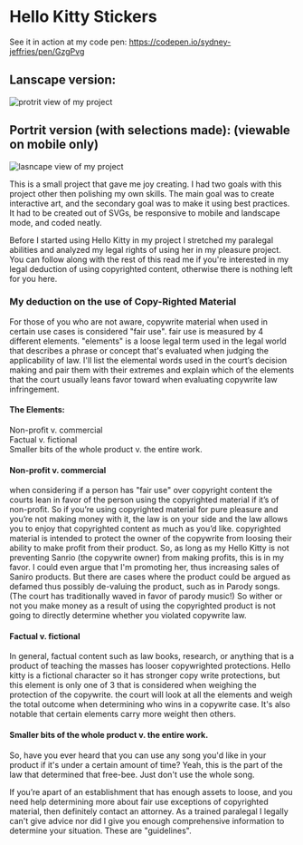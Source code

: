  
<h1> Hello Kitty Stickers </h1>

See it in action at my code pen: https://codepen.io/sydney-jeffries/pen/GzgPvg

<h2> Lanscape version: </h2>

<img src="https://lh3.googleusercontent.com/eCpMeFZfOU6vomkoJE3teJhZ-TX0woKbhAHs-ln61K_SEkQAWJkmWAcAxAXqlGsGor8TzdfQ7zhM3dzvZ1JbVgW3F_UmIvRCuMHUYkK7098HOOj8rkPHBY2Q2Fy5OV6QUgy-AkSPbfHKyF15X9WZwjd5BKvYNSlGlfCfoYEN96p-MRCjJTDT_FcS9AQrGRRWQ0btL5D9YvDOYezbQ-ayYejphRI-uroDvokG7994j67E0nnP3wf_pWSDVVsKyCViIEu15SquPsoAv6KpFz0fFyoE41-B7yepXZXyF4oDD2KMD3O0baJXmIy2yxLX5b02zHyyhH144li1ynMCrK8u9neAWHSiBcE2UsFWY5sq9OV3RbJWYx_q_YGkoXS7juNdJ2iBme5jjZh1w20SQA3ToEWnGOqrAgQgjJE2ChRLr70EGLGI7TjsE5-V146J2ovGMYqT-GZUAC4GJR4KB0GV6vZmGe5Ev901xqQ4J90S-2VjvgmBFMadtQLW-Z26qipQIiNW9HMgeJKzeJEhRYB3ZHWx_OPvo1iQpisCcpj1QZxXoId4HqQp5v2KJE2d5eVZPwHT9GRuCbJvmLontnWcIcUS4tz9JCLYlvo_NZfEiw4uU-gsXAM5LtfUzKQAL-1G624vg8LIXJBomHOZ9qp81BzwDndev7pAQOiu54wj69iic4Wu37wQj3NA7TJl=w666-h369-no?authuser=0" border="0" alt="protrit view of my project" >

<p align="center">
<h2> Portrit version (with selections made): (viewable on mobile only)</h2> 
<img src="https://lh3.googleusercontent.com/AbeqvNCjtHKK-87MOwwUwkrlPzOvIoqlmEAeJJpLbzhLoXp4uGHkq4_0g8VzjFI9_9L-TuRZV_aMZsJbW7sqnBb7ETu_-6J39ynlnqTSp09CgP5UVZdrznv5jUFJbP7zqEe3Xx52Y-EJ8WOTBbF33-cLOvKGIBYl3_RXdHUmCqwvJykEj1UhG-FVmZ-pfuH605k0iBQgDC3Bh_LO__o9ieknNvvoh0X4wsOW8VLf5KZycZleuoOPF3yKuDDstK6IiLWVNVbLt05P5KmAvqppYeod1Bzj2cnuiv_YkEC1KNfbmNGaGFxlePRhWwUxM03Yap8zu4SmaG_bCrmY6aXs7TBXATzYFnVDTF9kRkk0k5K80ElNqc3wa3bI0XqavEtbUe6Xe2s6v_rbYHba3-G7chQUSHHybbClsA4150gAP2olqen6p7JLYhlRQjAQ0TdXv4awKY1RZEAANzdAGMVflmm7wqG3njGzI9vxADmEgLYNEokzPIfD4E7c7YYtm5TTRt37seuGE4nonRO0TvTv09WIVpOYtnqp59PGmUJ7Wol4l2FC9Tt6RC8EHXYL6whlAp4ZvyAswmOLHJIXaz2_27uC7SOCQJUKRlhIOSieLHvaWc8B5b7QYfo_oahLi3XzsRJhH2LplDp4b3rx4xJGUaa2k4cme_HKiYQrI-dg2Kt2IlLRWYycfYegTO6K=w366-h671-no?authuser=0" border="0" alt="lasncape view of my project">

 </p>

This is a small project that gave me joy creating. I had two goals with this project other then polishing my own skills. 
The main goal was to create interactive art, and the secondary goal was to make it using best practices. It had to be created out of SVGs, be responsive to mobile and landscape mode, and coded neatly.
<p>
Before I started using Hello Kitty in my project I stretched my paralegal abilities and analyzed my legal rights of using her in my pleasure project. You can follow along with the rest of this read me if you're interested in my legal deduction of using copyrighted content, otherwise there is nothing left for you here. <p>

<h3> My deduction on the use of Copy-Righted Material </h3>
For those of you who are not aware, copywrite material when used in certain use cases is considered "fair use". fair use is measured 
by 4 different elements. "elements" is a loose legal term used in the legal world that describes a phrase or concept 
that's evaluated when judging the applicability of law. 
I'll list the elemental words used in the court’s decision making and pair them with their extremes and explain which of the elements that the court usually 
leans favor toward when evaluating copywrite law infringement.
<p>

<h4>The Elements: <br> </h4>
Non-profit v. commercial <br>
Factual v. fictional <br>
Smaller bits of the whole product v. the entire work. 

<p>

<h4>Non-profit v. commercial <br> </h4>
when considering if a person has "fair use" over copyright content the courts lean in favor of the person using the copyrighted material if it’s of non-profit. So if you’re using copyrighted material for pure pleasure and you’re not making money with it, the law is on your side and the law allows you to enjoy that copyrighted content as much as you’d like. copyrighted material is intended to protect the owner of the copywrite from loosing their ability to make profit from their product. So, as long as my Hello Kitty is not preventing Sanrio (the copywrite owner) from making profits, this is in my favor. I could even argue that I'm promoting her, thus increasing sales 
of Saniro products. But there are cases where the product could be argued as defamed thus possibly de-valuing the product, such as in Parody songs. (The court has traditionally waved in favor of parody music!) So wither or not you make money as a result of using the copyrighted product is not going to directly determine whether you violated 
copywrite law.  

<h4>Factual v. fictional<br> </h4>
In general, factual content such as law books, research, or anything that is a product of teaching the masses has looser copywrighted protections.
Hello kitty is a fictional character so it has stronger copy write protections, but this element is only one of 3 that is considered when weighing the protection of the copywrite. 
the court will look at all the elements and weigh the total outcome when determining who wins in a copywrite case. It's also notable that certain elements carry more weight then others.  

<h4>Smaller bits of the whole product v. the entire work. <br> </h4>
So, have you ever heard that you can use any song you'd like in your product if it's under a certain amount of time? Yeah, this is the part of the law that determined that free-bee. 
Just don't use the whole song. 

If you’re apart of an establishment that has enough assets to loose, and you need help determining more about fair use exceptions of copyrighted material, then definitely contact an attorney.  As a trained paralegal I legally can't give advice nor did I give you enough comprehensive information to determine your situation. These are "guidelines".





